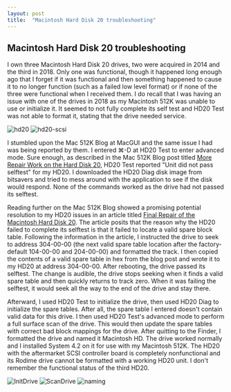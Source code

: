 ```yaml
---
layout: post
title:  "Macintosh Hard Disk 20 troubleshooting"
---
```

## Macintosh Hard Disk 20 troubleshooting
I own three Macintosh Hard Disk 20 drives, two were acquired in 2014 and the third in 2018. Only one was functional, though it happened long enough ago that I forget if it was functional and then something happened to cause it to no longer function (such as a failed low level format) or if none of the three were functional when I received them. I do recall that I was having an issue with one of the drives in 2018 as my Macintosh 512K was unable to use or initialize it. It seemed to not fully complete its self test and HD20 Test was not able to format it, stating that the drive needed service.

![hd20][image-1]
![hd20-scsi][image-2]

I stumbled upon the Mac 512K Blog at MacGUI and the same issue I had was being reported by them. I entered ⌘-D at HD20 Test to enter advanced mode. Sure enough, as described in the Mac 512K Blog post titled [More Repair Work on the Hard Disk 20](https://macgui.com/news/article.php?t=445), HD20 Test reported "Unit did not pass selftest" for my HD20. I downloaded the HD20 Diag disk image from bitsavers and tried to mess around with the application to see if the disk would respond. None of the commands worked as the drive had not passed its selftest.

Reading further on the Mac 512K Blog showed a promising potential resolution to my HD20 issues in an article titled [Final Repair of the Macintosh Hard Disk 20](https://macgui.com/news/article.php?t=464). The article posits that the reason why the HD20 failed to complete its selftest is that it failed to locate a valid spare block table. Following the information in the article, I instructed the drive to seek to address 304-00-00 (the next valid spare table location after the factory-default 104-00-00 and 204-00-00) and formatted the track. I then copied the contents of a valid spare table in hex from the blog post and wrote it to my HD20 at address 304-00-00. After rebooting, the drive passed its selftest. The change is audible, the drive stops seeking when it finds a valid spare table and then quickly returns to track zero. When it was failing the selftest, it would seek all the way to the end of the drive and stay there.

Afterward, I used HD20 Test to initialize the drive, then used HD20 Diag to initialize the spare tables. After all, the spare table I entered doesn't contain valid data for this drive. I then used HD20 Test's advanced mode to perform a full surface scan of the drive. This would then update the spare tables with correct bad block mappings for the drive. After quitting to the Finder, I formatted the drive and named it Macintosh HD. The drive worked normally and I installed System 4.2 on it for use with my Macintosh 512K. The HD20 with the aftermarket SCSI controller board is completely nonfunctional and its Rodime drive cannot be formatted with a working HD20 unit. I don't remember the functional status of the third HD20.

![InitDrive][image-3]
![ScanDrive][image-4]
![naming][image-5]

[image-1]:	/assets/images/hd20-repair/hd20.jpeg
[image-2]:	/assets/images/hd20-repair/hd20-scsi.jpeg
[image-3]:	/assets/images/hd20-repair/InitDrive.jpeg
[image-4]:	/assets/images/hd20-repair/ScanDrive.jpeg
[image-5]:	/assets/images/hd20-repair/naming.jpeg